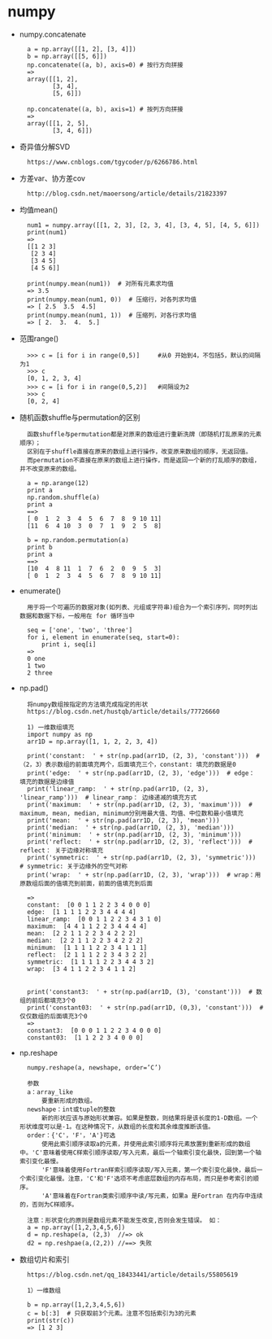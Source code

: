 
# numpy #

- numpy.concatenate

		a = np.array([[1, 2], [3, 4]])
		b = np.array([[5, 6]])
		np.concatenate((a, b), axis=0) # 按行方向拼接
		=>
		array([[1, 2],
		       [3, 4],
		       [5, 6]])

		np.concatenate((a, b), axis=1) # 按列方向拼接
		=>
		array([[1, 2, 5],
		       [3, 4, 6]])	

- 奇异值分解SVD

		https://www.cnblogs.com/tgycoder/p/6266786.html

- 方差var、协方差cov

		http://blog.csdn.net/maoersong/article/details/21823397

- 均值mean()

		num1 = numpy.array([[1, 2, 3], [2, 3, 4], [3, 4, 5], [4, 5, 6]])
	    print(num1)
		=>
		[[1 2 3]
		 [2 3 4]
		 [3 4 5]
		 [4 5 6]]

	    print(numpy.mean(num1))  # 对所有元素求均值
		=> 3.5
	    print(numpy.mean(num1, 0))  # 压缩行，对各列求均值
		=> [ 2.5  3.5  4.5]
	    print(numpy.mean(num1, 1))  # 压缩列，对各行求均值	
		=> [ 2.  3.  4.  5.]

- 范围range()

		>>> c = [i for i in range(0,5)]     #从0 开始到4，不包括5，默认的间隔为1  
		>>> c  
		[0, 1, 2, 3, 4]  
		>>> c = [i for i in range(0,5,2)]   #间隔设为2  
		>>> c  
		[0, 2, 4]  	

- 随机函数shuffle与permutation的区别

		函数shuffle与permutation都是对原来的数组进行重新洗牌（即随机打乱原来的元素顺序）；
		区别在于shuffle直接在原来的数组上进行操作，改变原来数组的顺序，无返回值。
		而permutation不直接在原来的数组上进行操作，而是返回一个新的打乱顺序的数组，并不改变原来的数组。

		a = np.arange(12)  
		print a  
		np.random.shuffle(a) 
		print a
		==>
		[ 0  1  2  3  4  5  6  7  8  9 10 11]  
		[11  6  4 10  3  0  7  1  9  2  5  8] 

		b = np.random.permutation(a)  
		print b  
		print a  
		==>  
		[10  4  8 11  1  7  6  2  0  9  5  3]  
		[ 0  1  2  3  4  5  6  7  8  9 10 11]  


- enumerate()

		用于将一个可遍历的数据对象(如列表、元组或字符串)组合为一个索引序列，同时列出数据和数据下标，一般用在 for 循环当中

		seq = ['one', 'two', 'three']
		for i, element in enumerate(seq, start=0):
		    print i, seq[i]
		=>
		0 one
		1 two
		2 three

- np.pad()
		
		将numpy数组按指定的方法填充成指定的形状
		https://blog.csdn.net/hustqb/article/details/77726660

		1) 一维数组填充
		import numpy as np
		arr1D = np.array([1, 1, 2, 2, 3, 4])

		print('constant:  ' + str(np.pad(arr1D, (2, 3), 'constant')))  # （2，3）表示数组的前面填充两个，后面填充三个，constant: 填充的数据是0
		print('edge:  ' + str(np.pad(arr1D, (2, 3), 'edge')))  # edge： 填充的数据是边缘值
		print('linear_ramp:  ' + str(np.pad(arr1D, (2, 3), 'linear_ramp')))  # linear_ramp： 边缘递减的填充方式
		print('maximum:  ' + str(np.pad(arr1D, (2, 3), 'maximum')))  # maximum, mean, median, minimum分别用最大值、均值、中位数和最小值填充
		print('mean:  ' + str(np.pad(arr1D, (2, 3), 'mean')))
		print('median:  ' + str(np.pad(arr1D, (2, 3), 'median')))
		print('minimum:  ' + str(np.pad(arr1D, (2, 3), 'minimum')))
		print('reflect:  ' + str(np.pad(arr1D, (2, 3), 'reflect')))  # reflect： 关于边缘对称填充
		print('symmetric:  ' + str(np.pad(arr1D, (2, 3), 'symmetric')))  # symmetric: 关于边缘外的空气对称
		print('wrap:  ' + str(np.pad(arr1D, (2, 3), 'wrap')))  # wrap：用原数组后面的值填充到前面，前面的值填充到后面

		=> 
		constant:  [0 0 1 1 2 2 3 4 0 0 0]
		edge:  [1 1 1 1 2 2 3 4 4 4 4]
		linear_ramp:  [0 0 1 1 2 2 3 4 3 1 0]
		maximum:  [4 4 1 1 2 2 3 4 4 4 4]
		mean:  [2 2 1 1 2 2 3 4 2 2 2]
		median:  [2 2 1 1 2 2 3 4 2 2 2]
		minimum:  [1 1 1 1 2 2 3 4 1 1 1]
		reflect:  [2 1 1 1 2 2 3 4 3 2 2]
		symmetric:  [1 1 1 1 2 2 3 4 4 3 2]
		wrap:  [3 4 1 1 2 2 3 4 1 1 2]


		print('constant3:  ' + str(np.pad(arr1D, (3), 'constant')))  # 数组的前后都填充3个0
		print('constant03:  ' + str(np.pad(arr1D, (0,3), 'constant')))  # 仅仅数组的后面填充3个0
		=> 
		constant3:  [0 0 0 1 1 2 2 3 4 0 0 0]
		constant03:  [1 1 2 2 3 4 0 0 0]

- np.reshape

		numpy.reshape(a, newshape, order=’C’)
		
		参数
		a：array_like
		    要重新形成的数组。
		newshape：int或tuple的整数
		    新的形状应该与原始形状兼容。如果是整数，则结果将是该长度的1-D数组。一个形状维度可以是-1。在这种情况下，从数组的长度和其余维度推断该值。
		order：{'C'，'F'，'A'}可选
		    使用此索引顺序读取a的元素，并使用此索引顺序将元素放置到重新形成的数组中。'C'意味着使用C样索引顺序读取/写入元素，最后一个轴索引变化最快，回到第一个轴索引变化最慢。
			'F'意味着使用Fortran样索引顺序读取/写入元素，第一个索引变化最快，最后一个索引变化最慢。注意，'C'和'F'选项不考虑底层数组的内存布局，而只是参考索引的顺序。
			'A'意味着在Fortran类索引顺序中读/写元素，如果a 是Fortran 在内存中连续的，否则为C样顺序。

		注意：形状变化的原则是数组元素不能发生改变,否则会发生错误。 如：
		a = np.array([1,2,3,4,5,6])
		d = np.reshape(a, (2,3)  //=> ok
		d2 = np.reshpae(a,(2,2)) //==> 失败

- 数组切片和索引

		https://blog.csdn.net/qq_18433441/article/details/55805619
	
		1）一维数组

		b = np.array([1,2,3,4,5,6]) 
		c = b[:3]  # 只获取前3个元素。注意不包括索引为3的元素
		print(str(c))
		=> [1 2 3]
		